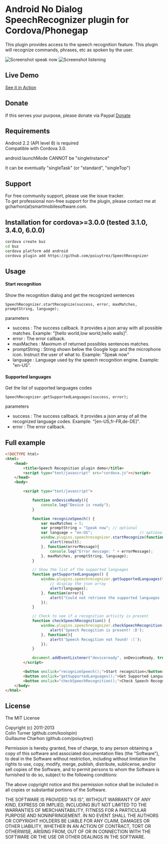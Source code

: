 Android No Dialog SpeechRecognizer plugin for Cordova/Phonegap
===================================
This plugin provides access to the speech recognition feature. This plugin will recognize commands, phrases, etc as spoken by the user.


![Screenshot speak now](/screenshots/speaknow.png "Speak now")
![Screenshot listening](/screenshots/listening.png "Listening")


Live Demo
------------
<a href="https://play.google.com/store/apps/details?id=com.webilm.apps.feelsafemap">See it in Action</a>


Donate
------------
If this serves your purpose, please donate via Paypal
<a href="https://www.paypal.me/apuravchauhan">Donate</a>



Requirements
-------------
Android 2.2 (API level 8) is required  
Compatible with Cordova 3.0.

android:launchMode CANNOT be "singleInstance"

It can be eventually "singleTask" (or "standard", "singleTop")

Support
---------------------
For free community support, please use the issue tracker.  
To get professional non-free support for the plugin, please contact me at gcharhon(at)smartmobilesoftware.com.

Installation for cordova>=3.0.0 (tested 3.1.0, 3.4.0, 6.0.0)
------------------------------------------------------------
```bash
cordova create buz
cd buz
cordova platform add android
cordova plugin add https://github.com/poiuytrez/SpeechRecognizer
```
  

Usage
-------

#### Start recognition
Show the recognition dialog and get the recognized sentences

    SpeechRecognizer.startRecognize(success, error, maxMatches, promptString, language);
parameters
* success : The success callback. It provides a json array with all possible matches. Example: "[hello world,low world,hello walls]".
* error : The error callback.
* maxMaches : Maximum of returned possibles sentences matches.
* promptString : String shown below the Google logo and the microphone icon. Instruct the user of what to. Example: "Speak now"
* language : Language used by the speech recognition engine. Example: "en-US".

#### Supported languages
Get the list of supported languages codes

    SpeechRecognizer.getSupportedLanguages(success, error);
parameters
* success : The success callback. It provides a json array of all the recognized language codes. Example: "[en-US,fr-FR,de-DE]".
* error : The error callback.

Full example
----------------
```html
<!DOCTYPE html>
<html>
    <head>
        <title>Speech Recognition plugin demo</title>
        <script type="text/javascript" src="cordova.js"></script>
    </head>
    <body>

        <script type="text/javascript">

            function onDeviceReady(){
                console.log("Device is ready");
            }

            function recognizeSpeech() {
                var maxMatches = 5;
                var promptString = "Speak now";	// optional
                var language = "en-US";						// optional
                window.plugins.speechrecognizer.startRecognize(function(result){
                    alert(result);
                }, function(errorMessage){
                    console.log("Error message: " + errorMessage);
                }, maxMatches, promptString, language);
            }

            // Show the list of the supported languages
            function getSupportedLanguages() {
                window.plugins.speechrecognizer.getSupportedLanguages(function(languages){
                    // display the json array
                    alert(languages);
                }, function(error){
                    alert("Could not retrieve the supported languages : " + error);
                });
            }

            // Check to see if a recognition activity is present
            function checkSpeechRecognition() {
                window.plugins.speechrecognizer.checkSpeechRecognition(function(){
                    alert('Speech Recogition is present! :D');
                }, function(){
                    alert('Speech Recogition not found! :(');
                });
            }

            document.addEventListener("deviceready", onDeviceReady, true);
        </script>

        <button onclick="recognizeSpeech();">Start recognition</button>
        <button onclick="getSupportedLanguages();">Get Supported Languages</button>
        <button onclick="checkSpeechRecognition();">Check Speech Recognition</button>
    </body>
</html>
```

License
----------------

The MIT License

Copyright (c) 2011-2013  
Colin Turner (github.com/koolspin)  
Guillaume Charhon (github.com/poiuytrez)  

Permission is hereby granted, free of charge, to any person obtaining a copy of this software and associated documentation files (the "Software"), to deal in the Software without restriction, including without limitation the rights to use, copy, modify, merge, publish, distribute, sublicense, and/or sell copies of the Software, and to permit persons to whom the Software is furnished to do so, subject to the following conditions:

The above copyright notice and this permission notice shall be included in all copies or substantial portions of the Software.

THE SOFTWARE IS PROVIDED "AS IS", WITHOUT WARRANTY OF ANY KIND, EXPRESS OR IMPLIED, INCLUDING BUT NOT LIMITED TO THE WARRANTIES OF MERCHANTABILITY, FITNESS FOR A PARTICULAR PURPOSE AND NONINFRINGEMENT. IN NO EVENT SHALL THE AUTHORS OR COPYRIGHT HOLDERS BE LIABLE FOR ANY CLAIM, DAMAGES OR OTHER LIABILITY, WHETHER IN AN ACTION OF CONTRACT, TORT OR OTHERWISE, ARISING FROM, OUT OF OR IN CONNECTION WITH THE SOFTWARE OR THE USE OR OTHER DEALINGS IN THE SOFTWARE.
